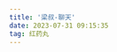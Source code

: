 ```yaml
---
title: '梁叔-聊天'
date: 2023-07-31 09:15:35
tag: 红药丸
---
```



<div id="aplayer"></div>

<script>
const ap = new APlayer({
    container: document.getElementById('aplayer'),
    audio: [
        {
            name: '01心态篇：愿望思维与聊天心态.mp3',
            artist: '艺术家',
            url: 'https://cdn.nidhogg-110.cn/music/%E8%89%AF%E5%8F%94%E8%81%8A%E5%A4%A9/01%E5%BF%83%E6%80%81%E7%AF%87%EF%BC%9A%E6%84%BF%E6%9C%9B%E6%80%9D%E7%BB%B4%E4%B8%8E%E8%81%8A%E5%A4%A9%E5%BF%83%E6%80%81%E3%80%90WWW.PUACP.COM%E3%80%91%E3%80%90WWW.PUACP.COM%E3%80%91.mp3',
            cover: 'http://cdn.nidhogg-110.cn/typora/channels4_profile.jpg'
        }, 
        {
            name: '02.基础篇：5种角色定位..mp3',
            artist: '艺术家',
            url: 'https://cdn.nidhogg-110.cn/music/%E8%89%AF%E5%8F%94%E8%81%8A%E5%A4%A9/02.%E5%9F%BA%E7%A1%80%E7%AF%87%EF%BC%9A5%E7%A7%8D%E8%A7%92%E8%89%B2%E5%AE%9A%E4%BD%8D.%E3%80%90WWW.PUACP.COM%E3%80%91%E3%80%90WWW.PUACP.COM%E3%80%91.mp3',
            cover: 'http://cdn.nidhogg-110.cn/typora/channels4_profile.jpg'
        }, 
        {
            name: '03.思维篇：窄性和扩散性思维..mp3',
            artist: '艺术家',
            url: 'https://cdn.nidhogg-110.cn/music/%E8%89%AF%E5%8F%94%E8%81%8A%E5%A4%A9/03.%E6%80%9D%E7%BB%B4%E7%AF%87%EF%BC%9A%E7%AA%84%E6%80%A7%E5%92%8C%E6%89%A9%E6%95%A3%E6%80%A7%E6%80%9D%E7%BB%B4.%E3%80%90WWW.PUACP.COM%E3%80%91%E3%80%90WWW.PUACP.COM%E3%80%91.mp3',
            cover: 'http://cdn.nidhogg-110.cn/typora/channels4_profile.jpg'
        }, 
        {
            name: '04.基础篇-聊天可得性..mp3',
            artist: '艺术家',
            url: 'https://cdn.nidhogg-110.cn/music/%E8%89%AF%E5%8F%94%E8%81%8A%E5%A4%A9/04.%E5%9F%BA%E7%A1%80%E7%AF%87-%E8%81%8A%E5%A4%A9%E5%8F%AF%E5%BE%97%E6%80%A7.%E3%80%90WWW.PUACP.COM%E3%80%91%E3%80%90WWW.PUACP.COM%E3%80%91.mp3',
            cover: 'http://cdn.nidhogg-110.cn/typora/channels4_profile.jpg'
        }, 
        {
            name: '05.基础篇：撤出的艺术..mp3',
            artist: '艺术家',
            url: 'https://cdn.nidhogg-110.cn/music/%E8%89%AF%E5%8F%94%E8%81%8A%E5%A4%A9/05.%E5%9F%BA%E7%A1%80%E7%AF%87%EF%BC%9A%E6%92%A4%E5%87%BA%E7%9A%84%E8%89%BA%E6%9C%AF.%E3%80%90WWW.PUACP.COM%E3%80%91%E3%80%90WWW.PUACP.COM%E3%80%91.mp3',
            cover: 'http://cdn.nidhogg-110.cn/typora/channels4_profile.jpg'
        }, 
        {
            name: '06.基础篇：低度回应..mp3',
            artist: '艺术家',
            url: 'https://cdn.nidhogg-110.cn/music/%E8%89%AF%E5%8F%94%E8%81%8A%E5%A4%A9/06.%E5%9F%BA%E7%A1%80%E7%AF%87%EF%BC%9A%E4%BD%8E%E5%BA%A6%E5%9B%9E%E5%BA%94.%E3%80%90WWW.PUACP.COM%E3%80%91%E3%80%90WWW.PUACP.COM%E3%80%91.mp3',
            cover: 'http://cdn.nidhogg-110.cn/typora/channels4_profile.jpg'
        }, 
        {
            name: '07.基础篇：聊天要素..mp3',
            artist: '艺术家',
            url: 'https://cdn.nidhogg-110.cn/music/%E8%89%AF%E5%8F%94%E8%81%8A%E5%A4%A9/07.%E5%9F%BA%E7%A1%80%E7%AF%87%EF%BC%9A%E8%81%8A%E5%A4%A9%E8%A6%81%E7%B4%A0.%E3%80%90WWW.PUACP.COM%E3%80%91%E3%80%90WWW.PUACP.COM%E3%80%91.mp3',
            cover: 'http://cdn.nidhogg-110.cn/typora/channels4_profile.jpg'
        }, 
        {
            name: '08.基础篇：黄金法则-好奇并无需求..mp3',
            artist: '艺术家',
            url: 'https://cdn.nidhogg-110.cn/music/%E8%89%AF%E5%8F%94%E8%81%8A%E5%A4%A9/08.%E5%9F%BA%E7%A1%80%E7%AF%87%EF%BC%9A%E9%BB%84%E9%87%91%E6%B3%95%E5%88%99-%E5%A5%BD%E5%A5%87%E5%B9%B6%E6%97%A0%E9%9C%80%E6%B1%82.%E3%80%90WWW.PUACP.COM%E3%80%91%E3%80%90WWW.PUACP.COM%E3%80%91.mp3',
            cover: 'http://cdn.nidhogg-110.cn/typora/channels4_profile.jpg'
        }, 
        {
            name: '09.基础篇：服从度..mp3',
            artist: '艺术家',
            url: 'https://cdn.nidhogg-110.cn/music/%E8%89%AF%E5%8F%94%E8%81%8A%E5%A4%A9/09.%E5%9F%BA%E7%A1%80%E7%AF%87%EF%BC%9A%E6%9C%8D%E4%BB%8E%E5%BA%A6.%E3%80%90WWW.PUACP.COM%E3%80%91%E3%80%90WWW.PUACP.COM%E3%80%91.mp3',
            cover: 'http://cdn.nidhogg-110.cn/typora/channels4_profile.jpg'
        }, 
        {
            name: '10.基础篇：服从与抗拒..mp3',
            artist: '艺术家',
            url: 'https://cdn.nidhogg-110.cn/music/%E8%89%AF%E5%8F%94%E8%81%8A%E5%A4%A9/10.%E5%9F%BA%E7%A1%80%E7%AF%87%EF%BC%9A%E6%9C%8D%E4%BB%8E%E4%B8%8E%E6%8A%97%E6%8B%92.%E3%80%90WWW.PUACP.COM%E3%80%91%E3%80%90WWW.PUACP.COM%E3%80%91.mp3',
            cover: 'http://cdn.nidhogg-110.cn/typora/channels4_profile.jpg'
        }, 
        {
            name: '11.基础篇：废物测试..mp3',
            artist: '艺术家',
            url: 'https://cdn.nidhogg-110.cn/music/%E8%89%AF%E5%8F%94%E8%81%8A%E5%A4%A9/11.%E5%9F%BA%E7%A1%80%E7%AF%87%EF%BC%9A%E5%BA%9F%E7%89%A9%E6%B5%8B%E8%AF%95.%E3%80%90WWW.PUACP.COM%E3%80%91%E3%80%90WWW.PUACP.COM%E3%80%91.mp3',
            cover: 'http://cdn.nidhogg-110.cn/typora/channels4_profile.jpg'
        }, 
        {
            name: '12.基础篇：聊天的五个阶段..mp3',
            artist: '艺术家',
            url: 'https://cdn.nidhogg-110.cn/music/%E8%89%AF%E5%8F%94%E8%81%8A%E5%A4%A9/12.%E5%9F%BA%E7%A1%80%E7%AF%87%EF%BC%9A%E8%81%8A%E5%A4%A9%E7%9A%84%E4%BA%94%E4%B8%AA%E9%98%B6%E6%AE%B5.%E3%80%90WWW.PUACP.COM%E3%80%91%E3%80%90WWW.PUACP.COM%E3%80%91.mp3',
            cover: 'http://cdn.nidhogg-110.cn/typora/channels4_profile.jpg'
        }, 
        {
            name: '2.0-第10节-聊天评估机制..mp3',
            artist: '艺术家',
            url: 'https://cdn.nidhogg-110.cn/music/%E8%89%AF%E5%8F%94%E8%81%8A%E5%A4%A9/2.0-%E7%AC%AC10%E8%8A%82-%E8%81%8A%E5%A4%A9%E8%AF%84%E4%BC%B0%E6%9C%BA%E5%88%B6.%E3%80%90WWW.PUACP.COM%E3%80%91%E3%80%90WWW.PUACP.COM%E3%80%91.mp3',
            cover: 'http://cdn.nidhogg-110.cn/typora/channels4_profile.jpg'
        }, 
        {
            name: '2.0-第11节-聊天推拉技巧..mp3',
            artist: '艺术家',
            url: 'https://cdn.nidhogg-110.cn/music/%E8%89%AF%E5%8F%94%E8%81%8A%E5%A4%A9/2.0-%E7%AC%AC11%E8%8A%82-%E8%81%8A%E5%A4%A9%E6%8E%A8%E6%8B%89%E6%8A%80%E5%B7%A7.%E3%80%90WWW.PUACP.COM%E3%80%91%E3%80%90WWW.PUACP.COM%E3%80%91.mp3',
            cover: 'http://cdn.nidhogg-110.cn/typora/channels4_profile.jpg'
        }, 
        {
            name: '2.0-第2节-偷心前提..mp3',
            artist: '艺术家',
            url: 'https://cdn.nidhogg-110.cn/music/%E8%89%AF%E5%8F%94%E8%81%8A%E5%A4%A9/2.0-%E7%AC%AC2%E8%8A%82-%E5%81%B7%E5%BF%83%E5%89%8D%E6%8F%90.%E3%80%90WWW.PUACP.COM%E3%80%91%E3%80%90WWW.PUACP.COM%E3%80%91.mp3',
            cover: 'http://cdn.nidhogg-110.cn/typora/channels4_profile.jpg'
        }, 
        {
            name: '2.0-第3节-聊天常犯错误纠正-解毒..mp3',
            artist: '艺术家',
            url: 'https://cdn.nidhogg-110.cn/music/%E8%89%AF%E5%8F%94%E8%81%8A%E5%A4%A9/2.0-%E7%AC%AC3%E8%8A%82-%E8%81%8A%E5%A4%A9%E5%B8%B8%E7%8A%AF%E9%94%99%E8%AF%AF%E7%BA%A0%E6%AD%A3-%E8%A7%A3%E6%AF%92.%E3%80%90WWW.PUACP.COM%E3%80%91%E3%80%90WWW.PUACP.COM%E3%80%91.mp3',
            cover: 'http://cdn.nidhogg-110.cn/typora/channels4_profile.jpg'
        }, 
        {
            name: '2.0-第4节-窗口识别-..mp3',
            artist: '艺术家',
            url: 'https://cdn.nidhogg-110.cn/music/%E8%89%AF%E5%8F%94%E8%81%8A%E5%A4%A9/2.0-%E7%AC%AC4%E8%8A%82-%E7%AA%97%E5%8F%A3%E8%AF%86%E5%88%AB-.%E3%80%90WWW.PUACP.COM%E3%80%91%E3%80%90WWW.PUACP.COM%E3%80%91.mp3',
            cover: 'http://cdn.nidhogg-110.cn/typora/channels4_profile.jpg'
        }, 
        {
            name: '2.0-第5节-聊天角色扮演与情绪调动..mp3',
            artist: '艺术家',
            url: 'https://cdn.nidhogg-110.cn/music/%E8%89%AF%E5%8F%94%E8%81%8A%E5%A4%A9/2.0-%E7%AC%AC5%E8%8A%82-%E8%81%8A%E5%A4%A9%E8%A7%92%E8%89%B2%E6%89%AE%E6%BC%94%E4%B8%8E%E6%83%85%E7%BB%AA%E8%B0%83%E5%8A%A8.%E3%80%90WWW.PUACP.COM%E3%80%91%E3%80%90WWW.PUACP.COM%E3%80%91.mp3',
            cover: 'http://cdn.nidhogg-110.cn/typora/channels4_profile.jpg'
        }, 
        {
            name: '2.0-第6节-聊天曲解..mp3',
            artist: '艺术家',
            url: 'https://cdn.nidhogg-110.cn/music/%E8%89%AF%E5%8F%94%E8%81%8A%E5%A4%A9/2.0-%E7%AC%AC6%E8%8A%82-%E8%81%8A%E5%A4%A9%E6%9B%B2%E8%A7%A3.%E3%80%90WWW.PUACP.COM%E3%80%91%E3%80%90WWW.PUACP.COM%E3%80%91.mp3',
            cover: 'http://cdn.nidhogg-110.cn/typora/channels4_profile.jpg'
        }, 
        {
            name: '2.0-第7节-聊天反撇和YesAnd技巧..mp3',
            artist: '艺术家',
            url: 'https://cdn.nidhogg-110.cn/music/%E8%89%AF%E5%8F%94%E8%81%8A%E5%A4%A9/2.0-%E7%AC%AC7%E8%8A%82-%E8%81%8A%E5%A4%A9%E5%8F%8D%E6%92%87%E5%92%8CYesAnd%E6%8A%80%E5%B7%A7.%E3%80%90WWW.PUACP.COM%E3%80%91%E3%80%90WWW.PUACP.COM%E3%80%91.mp3',
            cover: 'http://cdn.nidhogg-110.cn/typora/channels4_profile.jpg'
        }, 
        {
            name: '2.0-第8节-释放窗口-暧昧升级..mp3',
            artist: '艺术家',
            url: 'https://cdn.nidhogg-110.cn/music/%E8%89%AF%E5%8F%94%E8%81%8A%E5%A4%A9/2.0-%E7%AC%AC8%E8%8A%82-%E9%87%8A%E6%94%BE%E7%AA%97%E5%8F%A3-%E6%9A%A7%E6%98%A7%E5%8D%87%E7%BA%A7.%E3%80%90WWW.PUACP.COM%E3%80%91%E3%80%90WWW.PUACP.COM%E3%80%91.mp3',
            cover: 'http://cdn.nidhogg-110.cn/typora/channels4_profile.jpg'
        }, 
        {
            name: '2.0-第9节-偷心的三种聊天角色..mp3',
            artist: '艺术家',
            url: 'https://cdn.nidhogg-110.cn/music/%E8%89%AF%E5%8F%94%E8%81%8A%E5%A4%A9/2.0-%E7%AC%AC9%E8%8A%82-%E5%81%B7%E5%BF%83%E7%9A%84%E4%B8%89%E7%A7%8D%E8%81%8A%E5%A4%A9%E8%A7%92%E8%89%B2.%E3%80%90WWW.PUACP.COM%E3%80%91%E3%80%90WWW.PUACP.COM%E3%80%91.mp3',
            cover: 'http://cdn.nidhogg-110.cn/typora/channels4_profile.jpg'
        }, 
        {
            name: '2.0第1节-前言..mp3',
            artist: '艺术家',
            url: 'https://cdn.nidhogg-110.cn/music/%E8%89%AF%E5%8F%94%E8%81%8A%E5%A4%A9/2.0%E7%AC%AC1%E8%8A%82-%E5%89%8D%E8%A8%80.%E3%80%90WWW.PUACP.COM%E3%80%91%E3%80%90WWW.PUACP.COM%E3%80%91.mp3',
            cover: 'http://cdn.nidhogg-110.cn/typora/channels4_profile.jpg'
        }, 
        {
            name: '从矜持到疯狂追逐（下）第一回合.mp3',
            artist: '艺术家',
            url: 'https://cdn.nidhogg-110.cn/music/%E8%89%AF%E5%8F%94%E8%81%8A%E5%A4%A9/%E4%BB%8E%E7%9F%9C%E6%8C%81%E5%88%B0%E7%96%AF%E7%8B%82%E8%BF%BD%E9%80%90%EF%BC%88%E4%B8%8B%EF%BC%89%E7%AC%AC%E4%B8%80%E5%9B%9E%E5%90%88.mp3',
            cover: 'http://cdn.nidhogg-110.cn/typora/channels4_profile.jpg'
        }, 
        {
            name: '从矜持到疯狂追逐（下）第二回合（更新完毕）.mp3',
            artist: '艺术家',
            url: 'https://cdn.nidhogg-110.cn/music/%E8%89%AF%E5%8F%94%E8%81%8A%E5%A4%A9/%E4%BB%8E%E7%9F%9C%E6%8C%81%E5%88%B0%E7%96%AF%E7%8B%82%E8%BF%BD%E9%80%90%EF%BC%88%E4%B8%8B%EF%BC%89%E7%AC%AC%E4%BA%8C%E5%9B%9E%E5%90%88%EF%BC%88%E6%9B%B4%E6%96%B0%E5%AE%8C%E6%AF%95%EF%BC%89.mp3',
            cover: 'http://cdn.nidhogg-110.cn/typora/channels4_profile.jpg'
        }, 
        {
            name: '反向吸引力令熟女念念不忘(第一回合).mp3',
            artist: '艺术家',
            url: 'https://cdn.nidhogg-110.cn/music/%E8%89%AF%E5%8F%94%E8%81%8A%E5%A4%A9/%E5%8F%8D%E5%90%91%E5%90%B8%E5%BC%95%E5%8A%9B%E4%BB%A4%E7%86%9F%E5%A5%B3%E5%BF%B5%E5%BF%B5%E4%B8%8D%E5%BF%98%28%E7%AC%AC%E4%B8%80%E5%9B%9E%E5%90%88%29%E3%80%90WWW.PUACP.COM%E3%80%91%E3%80%90WWW.PUACP.COM%E3%80%91.mp3',
            cover: 'http://cdn.nidhogg-110.cn/typora/channels4_profile.jpg'
        }, 
        {
            name: '反向吸引力令熟女念念不忘(第二回合)表层 里层 抗拒层.mp3',
            artist: '艺术家',
            url: 'https://cdn.nidhogg-110.cn/music/%E8%89%AF%E5%8F%94%E8%81%8A%E5%A4%A9/%E5%8F%8D%E5%90%91%E5%90%B8%E5%BC%95%E5%8A%9B%E4%BB%A4%E7%86%9F%E5%A5%B3%E5%BF%B5%E5%BF%B5%E4%B8%8D%E5%BF%98%28%E7%AC%AC%E4%BA%8C%E5%9B%9E%E5%90%88%29%E8%A1%A8%E5%B1%82%20%E9%87%8C%E5%B1%82%20%E6%8A%97%E6%8B%92%E5%B1%82%E3%80%90WWW.PUACP.COM%E3%80%91%E3%80%90WWW.PUACP.COM%E3%80%91.mp3',
            cover: 'http://cdn.nidhogg-110.cn/typora/channels4_profile.jpg'
        }, 
        {
            name: '实战篇-她不小心爱上我（1回合-即时邀约）..mp3',
            artist: '艺术家',
            url: 'https://cdn.nidhogg-110.cn/music/%E8%89%AF%E5%8F%94%E8%81%8A%E5%A4%A9/%E5%AE%9E%E6%88%98%E7%AF%87-%E5%A5%B9%E4%B8%8D%E5%B0%8F%E5%BF%83%E7%88%B1%E4%B8%8A%E6%88%91%EF%BC%881%E5%9B%9E%E5%90%88-%E5%8D%B3%E6%97%B6%E9%82%80%E7%BA%A6%EF%BC%89.%E3%80%90WWW.PUACP.COM%E3%80%91%E3%80%90WWW.PUACP.COM%E3%80%91.mp3',
            cover: 'http://cdn.nidhogg-110.cn/typora/channels4_profile.jpg'
        }, 
        {
            name: '实战篇-她不小心爱上我（2回合-测试投入度）..mp3',
            artist: '艺术家',
            url: 'https://cdn.nidhogg-110.cn/music/%E8%89%AF%E5%8F%94%E8%81%8A%E5%A4%A9/%E5%AE%9E%E6%88%98%E7%AF%87-%E5%A5%B9%E4%B8%8D%E5%B0%8F%E5%BF%83%E7%88%B1%E4%B8%8A%E6%88%91%EF%BC%882%E5%9B%9E%E5%90%88-%E6%B5%8B%E8%AF%95%E6%8A%95%E5%85%A5%E5%BA%A6%EF%BC%89.%E3%80%90WWW.PUACP.COM%E3%80%91%E3%80%90WWW.PUACP.COM%E3%80%91.mp3',
            cover: 'http://cdn.nidhogg-110.cn/typora/channels4_profile.jpg'
        }, 
        {
            name: '实战篇-她不小心爱上我（3回合-成熟男人处理事情的态度）..mp3',
            artist: '艺术家',
            url: 'https://cdn.nidhogg-110.cn/music/%E8%89%AF%E5%8F%94%E8%81%8A%E5%A4%A9/%E5%AE%9E%E6%88%98%E7%AF%87-%E5%A5%B9%E4%B8%8D%E5%B0%8F%E5%BF%83%E7%88%B1%E4%B8%8A%E6%88%91%EF%BC%883%E5%9B%9E%E5%90%88-%E6%88%90%E7%86%9F%E7%94%B7%E4%BA%BA%E5%A4%84%E7%90%86%E4%BA%8B%E6%83%85%E7%9A%84%E6%80%81%E5%BA%A6%EF%BC%89.%E3%80%90WWW.PUACP.COM%E3%80%91%E3%80%90WWW.PUACP.COM%E3%80%91.mp3',
            cover: 'http://cdn.nidhogg-110.cn/typora/channels4_profile.jpg'
        }, 
        {
            name: '实战篇-她不小心爱上我（4回合-个性样本）..mp3',
            artist: '艺术家',
            url: 'https://cdn.nidhogg-110.cn/music/%E8%89%AF%E5%8F%94%E8%81%8A%E5%A4%A9/%E5%AE%9E%E6%88%98%E7%AF%87-%E5%A5%B9%E4%B8%8D%E5%B0%8F%E5%BF%83%E7%88%B1%E4%B8%8A%E6%88%91%EF%BC%884%E5%9B%9E%E5%90%88-%E4%B8%AA%E6%80%A7%E6%A0%B7%E6%9C%AC%EF%BC%89.%E3%80%90WWW.PUACP.COM%E3%80%91%E3%80%90WWW.PUACP.COM%E3%80%91.mp3',
            cover: 'http://cdn.nidhogg-110.cn/typora/channels4_profile.jpg'
        }, 
        {
            name: '实战篇-她不小心爱上我（5回合-服从性测试）..mp3',
            artist: '艺术家',
            url: 'https://cdn.nidhogg-110.cn/music/%E8%89%AF%E5%8F%94%E8%81%8A%E5%A4%A9/%E5%AE%9E%E6%88%98%E7%AF%87-%E5%A5%B9%E4%B8%8D%E5%B0%8F%E5%BF%83%E7%88%B1%E4%B8%8A%E6%88%91%EF%BC%885%E5%9B%9E%E5%90%88-%E6%9C%8D%E4%BB%8E%E6%80%A7%E6%B5%8B%E8%AF%95%EF%BC%89%E3%80%90WWW.PUACP.COM%E3%80%91.%E3%80%90WWW.PUACP.COM%E3%80%91.mp3',
            cover: 'http://cdn.nidhogg-110.cn/typora/channels4_profile.jpg'
        }, 
        {
            name: '实战篇-她不小心爱上我（6回合-邀约见面）..mp3',
            artist: '艺术家',
            url: 'https://cdn.nidhogg-110.cn/music/%E8%89%AF%E5%8F%94%E8%81%8A%E5%A4%A9/%E5%AE%9E%E6%88%98%E7%AF%87-%E5%A5%B9%E4%B8%8D%E5%B0%8F%E5%BF%83%E7%88%B1%E4%B8%8A%E6%88%91%EF%BC%886%E5%9B%9E%E5%90%88-%E9%82%80%E7%BA%A6%E8%A7%81%E9%9D%A2%EF%BC%89.%E3%80%90WWW.PUACP.COM%E3%80%91%E3%80%90WWW.PUACP.COM%E3%80%91.mp3',
            cover: 'http://cdn.nidhogg-110.cn/typora/channels4_profile.jpg'
        }, 
        {
            name: '实战篇-她不小心爱上我（7回合-面对女人打压如何应对）..mp3',
            artist: '艺术家',
            url: 'https://cdn.nidhogg-110.cn/music/%E8%89%AF%E5%8F%94%E8%81%8A%E5%A4%A9/%E5%AE%9E%E6%88%98%E7%AF%87-%E5%A5%B9%E4%B8%8D%E5%B0%8F%E5%BF%83%E7%88%B1%E4%B8%8A%E6%88%91%EF%BC%887%E5%9B%9E%E5%90%88-%E9%9D%A2%E5%AF%B9%E5%A5%B3%E4%BA%BA%E6%89%93%E5%8E%8B%E5%A6%82%E4%BD%95%E5%BA%94%E5%AF%B9%EF%BC%89.%E3%80%90WWW.PUACP.COM%E3%80%91%E3%80%90WWW.PUACP.COM%E3%80%91.mp3',
            cover: 'http://cdn.nidhogg-110.cn/typora/channels4_profile.jpg'
        }, 
        {
            name: '实战篇-她不小心爱上我（8回合-坏男人的偷心技巧）..mp3',
            artist: '艺术家',
            url: 'https://cdn.nidhogg-110.cn/music/%E8%89%AF%E5%8F%94%E8%81%8A%E5%A4%A9/%E5%AE%9E%E6%88%98%E7%AF%87-%E5%A5%B9%E4%B8%8D%E5%B0%8F%E5%BF%83%E7%88%B1%E4%B8%8A%E6%88%91%EF%BC%888%E5%9B%9E%E5%90%88-%E5%9D%8F%E7%94%B7%E4%BA%BA%E7%9A%84%E5%81%B7%E5%BF%83%E6%8A%80%E5%B7%A7%EF%BC%89.%E3%80%90WWW.PUACP.COM%E3%80%91%E3%80%90WWW.PUACP.COM%E3%80%91.mp3',
            cover: 'http://cdn.nidhogg-110.cn/typora/channels4_profile.jpg'
        }, 
        {
            name: '实战篇-她不小心爱上我（9回合-坦白局）..mp3',
            artist: '艺术家',
            url: 'https://cdn.nidhogg-110.cn/music/%E8%89%AF%E5%8F%94%E8%81%8A%E5%A4%A9/%E5%AE%9E%E6%88%98%E7%AF%87-%E5%A5%B9%E4%B8%8D%E5%B0%8F%E5%BF%83%E7%88%B1%E4%B8%8A%E6%88%91%EF%BC%889%E5%9B%9E%E5%90%88-%E5%9D%A6%E7%99%BD%E5%B1%80%EF%BC%89.%E3%80%90WWW.PUACP.COM%E3%80%91%E3%80%90WWW.PUACP.COM%E3%80%91.mp3',
            cover: 'http://cdn.nidhogg-110.cn/typora/channels4_profile.jpg'
        }, 
        {
            name: '实战篇-被认为海王（第一回合）..mp3',
            artist: '艺术家',
            url: 'https://cdn.nidhogg-110.cn/music/%E8%89%AF%E5%8F%94%E8%81%8A%E5%A4%A9/%E5%AE%9E%E6%88%98%E7%AF%87-%E8%A2%AB%E8%AE%A4%E4%B8%BA%E6%B5%B7%E7%8E%8B%EF%BC%88%E7%AC%AC%E4%B8%80%E5%9B%9E%E5%90%88%EF%BC%89.%E3%80%90WWW.PUACP.COM%E3%80%91%E3%80%90WWW.PUACP.COM%E3%80%91.mp3',
            cover: 'http://cdn.nidhogg-110.cn/typora/channels4_profile.jpg'
        }, 
        {
            name: '实战篇-被认为海王（第三回合）..mp3',
            artist: '艺术家',
            url: 'https://cdn.nidhogg-110.cn/music/%E8%89%AF%E5%8F%94%E8%81%8A%E5%A4%A9/%E5%AE%9E%E6%88%98%E7%AF%87-%E8%A2%AB%E8%AE%A4%E4%B8%BA%E6%B5%B7%E7%8E%8B%EF%BC%88%E7%AC%AC%E4%B8%89%E5%9B%9E%E5%90%88%EF%BC%89.%E3%80%90WWW.PUACP.COM%E3%80%91%E3%80%90WWW.PUACP.COM%E3%80%91.mp3',
            cover: 'http://cdn.nidhogg-110.cn/typora/channels4_profile.jpg'
        }, 
        {
            name: '实战篇-被认为海王（第二回合）..mp3',
            artist: '艺术家',
            url: 'https://cdn.nidhogg-110.cn/music/%E8%89%AF%E5%8F%94%E8%81%8A%E5%A4%A9/%E5%AE%9E%E6%88%98%E7%AF%87-%E8%A2%AB%E8%AE%A4%E4%B8%BA%E6%B5%B7%E7%8E%8B%EF%BC%88%E7%AC%AC%E4%BA%8C%E5%9B%9E%E5%90%88%EF%BC%89.%E3%80%90WWW.PUACP.COM%E3%80%91%E3%80%90WWW.PUACP.COM%E3%80%91.mp3',
            cover: 'http://cdn.nidhogg-110.cn/typora/channels4_profile.jpg'
        }, 
        {
            name: '实战篇-被认为海王（第四-五回合）. (1).mp3',
            artist: '艺术家',
            url: 'https://cdn.nidhogg-110.cn/music/%E8%89%AF%E5%8F%94%E8%81%8A%E5%A4%A9/%E5%AE%9E%E6%88%98%E7%AF%87-%E8%A2%AB%E8%AE%A4%E4%B8%BA%E6%B5%B7%E7%8E%8B%EF%BC%88%E7%AC%AC%E5%9B%9B-%E4%BA%94%E5%9B%9E%E5%90%88%EF%BC%89.%20%281%29%E3%80%90WWW.PUACP.COM%E3%80%91%E3%80%90WWW.PUACP.COM%E3%80%91.mp3',
            cover: 'http://cdn.nidhogg-110.cn/typora/channels4_profile.jpg'
        }, 
        {
            name: '留学生（第一回合-打破抗拒层）.mp3',
            artist: '艺术家',
            url: 'https://cdn.nidhogg-110.cn/music/%E8%89%AF%E5%8F%94%E8%81%8A%E5%A4%A9/%E7%95%99%E5%AD%A6%E7%94%9F%EF%BC%88%E7%AC%AC%E4%B8%80%E5%9B%9E%E5%90%88-%E6%89%93%E7%A0%B4%E6%8A%97%E6%8B%92%E5%B1%82%EF%BC%89%E3%80%90WWW.PUACP.COM%E3%80%91%E3%80%90WWW.PUACP.COM%E3%80%91.mp3',
            cover: 'http://cdn.nidhogg-110.cn/typora/channels4_profile.jpg'
        }, 
        {
            name: '留学生（第二回合-驾驭与征服）.mp3',
            artist: '艺术家',
            url: 'https://cdn.nidhogg-110.cn/music/%E8%89%AF%E5%8F%94%E8%81%8A%E5%A4%A9/%E7%95%99%E5%AD%A6%E7%94%9F%EF%BC%88%E7%AC%AC%E4%BA%8C%E5%9B%9E%E5%90%88-%E9%A9%BE%E9%A9%AD%E4%B8%8E%E5%BE%81%E6%9C%8D%EF%BC%89%E3%80%90WWW.PUACP.COM%E3%80%91%E3%80%90WWW.PUACP.COM%E3%80%91.mp3',
            cover: 'http://cdn.nidhogg-110.cn/typora/channels4_profile.jpg'
        }, 
        {
            name: '邀约案例1-反差感使轻熟女从冷淡到赴约.mp3',
            artist: '艺术家',
            url: 'https://cdn.nidhogg-110.cn/music/%E8%89%AF%E5%8F%94%E8%81%8A%E5%A4%A9/%E9%82%80%E7%BA%A6%E6%A1%88%E4%BE%8B1-%E5%8F%8D%E5%B7%AE%E6%84%9F%E4%BD%BF%E8%BD%BB%E7%86%9F%E5%A5%B3%E4%BB%8E%E5%86%B7%E6%B7%A1%E5%88%B0%E8%B5%B4%E7%BA%A6%E3%80%90WWW.PUACP.COM%E3%80%91%E3%80%90WWW.PUACP.COM%E3%80%91.mp3',
            cover: 'http://cdn.nidhogg-110.cn/typora/channels4_profile.jpg'
        }, 
        {
            name: '邀约案例2：两个规律让女人卸下防护罩到约会.mp3',
            artist: '艺术家',
            url: 'https://cdn.nidhogg-110.cn/music/%E8%89%AF%E5%8F%94%E8%81%8A%E5%A4%A9/%E9%82%80%E7%BA%A6%E6%A1%88%E4%BE%8B2%EF%BC%9A%E4%B8%A4%E4%B8%AA%E8%A7%84%E5%BE%8B%E8%AE%A9%E5%A5%B3%E4%BA%BA%E5%8D%B8%E4%B8%8B%E9%98%B2%E6%8A%A4%E7%BD%A9%E5%88%B0%E7%BA%A6%E4%BC%9A%E3%80%90WWW.PUACP.COM%E3%80%91%E3%80%90WWW.PUACP.COM%E3%80%91.mp3',
            cover: 'http://cdn.nidhogg-110.cn/typora/channels4_profile.jpg'
        }, 
        {
            name: '邀约案例3-放大吸引让海归女生主动邀约.mp3',
            artist: '艺术家',
            url: 'https://cdn.nidhogg-110.cn/music/%E8%89%AF%E5%8F%94%E8%81%8A%E5%A4%A9/%E9%82%80%E7%BA%A6%E6%A1%88%E4%BE%8B3-%E6%94%BE%E5%A4%A7%E5%90%B8%E5%BC%95%E8%AE%A9%E6%B5%B7%E5%BD%92%E5%A5%B3%E7%94%9F%E4%B8%BB%E5%8A%A8%E9%82%80%E7%BA%A6%E3%80%90WWW.PUACP.COM%E3%80%91%E3%80%90WWW.PUACP.COM%E3%80%91.mp3',
            cover: 'http://cdn.nidhogg-110.cn/typora/channels4_profile.jpg'
        }, 
        {
            name: '邀约案例4-偷心之法让小三现实女放下面子 放弃关系跟我约会.mp3',
            artist: '艺术家',
            url: 'https://cdn.nidhogg-110.cn/music/%E8%89%AF%E5%8F%94%E8%81%8A%E5%A4%A9/%E9%82%80%E7%BA%A6%E6%A1%88%E4%BE%8B4-%E5%81%B7%E5%BF%83%E4%B9%8B%E6%B3%95%E8%AE%A9%E5%B0%8F%E4%B8%89%E7%8E%B0%E5%AE%9E%E5%A5%B3%E6%94%BE%E4%B8%8B%E9%9D%A2%E5%AD%90%20%E6%94%BE%E5%BC%83%E5%85%B3%E7%B3%BB%E8%B7%9F%E6%88%91%E7%BA%A6%E4%BC%9A%E3%80%90WWW.PUACP.COM%E3%80%91%E3%80%90WWW.PUACP.COM%E3%80%91.mp3',
            cover: 'http://cdn.nidhogg-110.cn/typora/channels4_profile.jpg'
        }]
});
</script>
